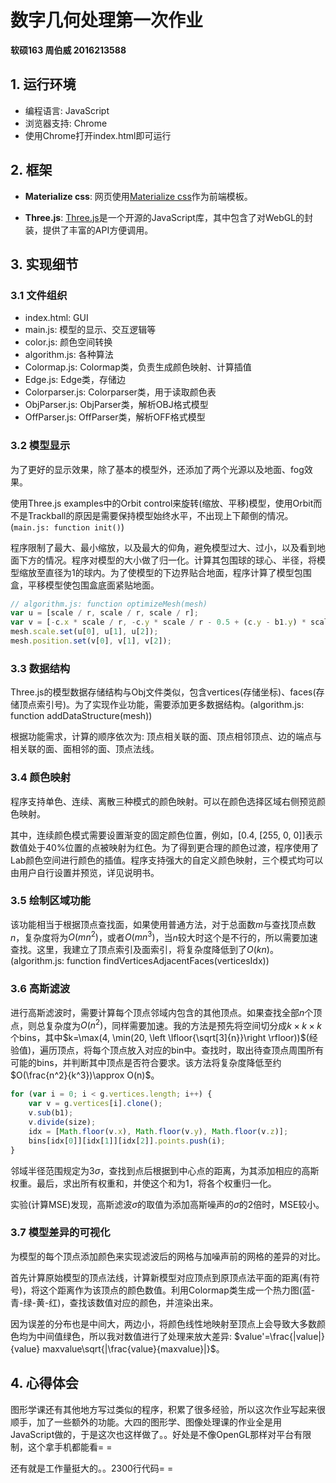 # 数字几何处理第一次作业

**软硕163 周伯威 2016213588**

## 1. 运行环境

* 编程语言: JavaScript
* 浏览器支持: Chrome
* 使用Chrome打开index.html即可运行

## 2. 框架

* **Materialize css**: 网页使用[Materialize css](materializecss.com)作为前端模板。

* **Three.js**: [Three.js](threejs.org)是一个开源的JavaScript库，其中包含了对WebGL的封装，提供了丰富的API方便调用。

## 3. 实现细节

### 3.1 文件组织

* index.html: GUI
* main.js: 模型的显示、交互逻辑等
* color.js: 颜色空间转换
* algorithm.js: 各种算法
* Colormap.js: Colormap类，负责生成颜色映射、计算插值
* Edge.js: Edge类，存储边
* Colorparser.js: Colorparser类，用于读取颜色表
* ObjParser.js: ObjParser类，解析OBJ格式模型
* OffParser.js: OffParser类，解析OFF格式模型

### 3.2 模型显示

为了更好的显示效果，除了基本的模型外，还添加了两个光源以及地面、fog效果。

使用Three.js examples中的Orbit control来旋转(缩放、平移)模型，使用Orbit而不是Trackball的原因是需要保持模型始终水平，不出现上下颠倒的情况。(`main.js: function init()`)

程序限制了最大、最小缩放，以及最大的仰角，避免模型过大、过小，以及看到地面下方的情况。程序对模型的大小做了归一化。计算其包围球的球心、半径，将模型缩放至直径为1的球内。为了使模型的下边界贴合地面，程序计算了模型包围盒，平移模型使包围盒底面紧贴地面。

``` javascript
// algorithm.js: function optimizeMesh(mesh)
var u = [scale / r, scale / r, scale / r];
var v = [-c.x * scale / r, -c.y * scale / r - 0.5 + (c.y - b1.y) * scale / r + 0.0001, -c.z * scale / r];
mesh.scale.set(u[0], u[1], u[2]);
mesh.position.set(v[0], v[1], v[2]);
```

### 3.3 数据结构

Three.js的模型数据存储结构与Obj文件类似，包含vertices(存储坐标)、faces(存储顶点索引号)。为了实现作业功能，需要添加更多数据结构。(algorithm.js: function addDataStructure(mesh))

根据功能需求，计算的顺序依次为: 顶点相关联的面、顶点相邻顶点、边的端点与相关联的面、面相邻的面、顶点法线。

### 3.4 颜色映射

程序支持单色、连续、离散三种模式的颜色映射。可以在颜色选择区域右侧预览颜色映射。

其中，连续颜色模式需要设置渐变的固定颜色位置，例如，[0.4, [255, 0, 0]]表示数值处于40%位置的点被映射为红色。为了得到更合理的颜色过渡，程序使用了Lab颜色空间进行颜色的插值。程序支持强大的自定义颜色映射，三个模式均可以由用户自行设置并预览，详见说明书。

### 3.5 绘制区域功能 

该功能相当于根据顶点查找面，如果使用普通方法，对于总面数$m$与查找顶点数$n$，复杂度将为$O(mn^2)$，或者$O(mn^3)$，当$n$较大时这个是不行的，所以需要加速查找。这里，我建立了顶点索引及面索引，将复杂度降低到了$O(kn)$。(algorithm.js: function findVerticesAdjacentFaces(verticesIdx))

### 3.6 高斯滤波

进行高斯滤波时，需要计算每个顶点邻域内包含的其他顶点。如果查找全部$n$个顶点，则总复杂度为$O(n^2)$，同样需要加速。我的方法是预先将空间切分成$k\times k\times k$个bins，其中$k=\max(4, \min(20, \left \lfloor{\sqrt[3]{n}}\right \rfloor))$(经验值)，遍历顶点，将每个顶点放入对应的bin中。查找时，取出待查顶点周围所有可能的bins，并判断其中顶点是否符合要求。该方法将复杂度降低至约$O(\frac{n^2}{k^3})\approx O(n)$。

```javascript
for (var i = 0; i < g.vertices.length; i++) {
    var v = g.vertices[i].clone();
    v.sub(b1);
    v.divide(size);
    idx = [Math.floor(v.x), Math.floor(v.y), Math.floor(v.z)];
    bins[idx[0]][idx[1]][idx[2]].points.push(i);
}
```
邻域半径范围规定为$3\sigma$，查找到点后根据到中心点的距离，为其添加相应的高斯权重。最后，求出所有权重和，并使这个和为1，将各个权重归一化。

实验(计算MSE)发现，高斯滤波$\sigma$的取值为添加高斯噪声的$\sigma$的2倍时，MSE较小。

### 3.7 模型差异的可视化 

为模型的每个顶点添加颜色来实现滤波后的网格与加噪声前的网格的差异的对比。

首先计算原始模型的顶点法线，计算新模型对应顶点到原顶点法平面的距离(有符号)，将这个距离作为该顶点的颜色数值。利用Colormap类生成一个热力图(蓝-青-绿-黄-红)，查找该数值对应的颜色，并渲染出来。

因为误差的分布也是中间大，两边小，将颜色线性地映射至顶点上会导致大多数颜色均为中间值绿色，所以我对数值进行了处理来放大差异: $value'=\frac{|value|}{value} maxvalue\sqrt{|\frac{value}{maxvalue}|}$。

## 4. 心得体会

图形学课还有其他地方写过类似的程序，积累了很多经验，所以这次作业写起来很顺手，加了一些额外的功能。大四的图形学、图像处理课的作业全是用JavaScript做的，于是这次也这样做了。。好处是不像OpenGL那样对平台有限制，这个拿手机都能看= =

还有就是工作量挺大的。。2300行代码= =